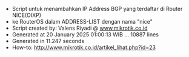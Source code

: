 - Script untuk menambahkan IP Address BGP yang terdaftar di Router NICE(OIXP)
- ke RouterOS dalam ADDRESS-LIST dengan nama "nice"
- Script created by: Valens Riyadi @ www.mikrotik.co.id
- Generated at 20 January 2025 01:00:13 WIB ... 10887 lines
- Generated in 11.247 seconds
- How-to: http://www.mikrotik.co.id/artikel_lihat.php?id=23
